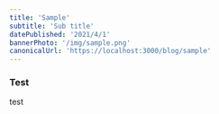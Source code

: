 ```yaml
---
title: 'Sample'
subtitle: 'Sub title'
datePublished: '2021/4/1'
bannerPhoto: '/img/sample.png'
canonicalUrl: 'https://localhost:3000/blog/sample'
---
```


### Test
test
